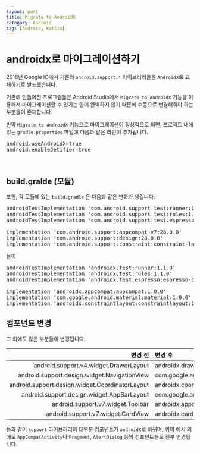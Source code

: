 ```yaml
---
layout: post
title: Migrate to AndroidX
category: Android
tag: [Android, Kotlin]
---
```


# androidx로 마이그레이션하기

2018년 Google IO에서 기존의 `android.support.*` 라이브러리들을 `AndroidX`로 교체하기로 발표했습니다.

기존에 만들어진 프로그램들은 Android Studio에서 `Migrate to AndroidX` 기능을 이용해서 마이그레이션할 수 있기는 한데
완벽하지 않기 때문에 수동으로 변경해줘야 하는 부분들이 존재합니다.

만약 `Migrate to AndroidX` 기능으로 마이그레이션이 정상적으로 되면, 프로젝트 내에 있는 
`gradle.properties` 파일에 다음과 같은 라인이 추가됩니다.

<pre class="prettyprint">
android.useAndroidX=true
android.enableJetifier=true
</pre>

<br>

## build.gralde (모듈)

또한, 각 모듈에 있는 `build.gradle` 은 다음과 같은 변화가 생깁니다.

<pre class="prettyprint">
androidTestImplementation 'com.android.support.test:runner:1.0.2'
androidTestImplementation 'com.android.support.test:rules:1.0.2'
androidTestImplementation 'com.android.support.test.espresso:espresso-core:3.0.2'

implementation 'com.android.support:appcompat-v7:28.0.0'
implementation 'com.android.support:design:28.0.0'
implementation 'com.android.support.constraint:constraint-layout:1.1.3'
</pre>

들이

<pre class="prettyprint">
androidTestImplementation 'androidx.test:runner:1.1.0'
androidTestImplementation 'androidx.test:rules:1.1.0'
androidTestImplementation 'androidx.test.espresso:espresso-core:3.1.0'

implementation 'androidx.appcompat:appcompat:1.0.0'
implementation 'com.google.android.material:material:1.0.0'
implementation 'androidx.constraintlayout:constraintlayout:1.1.3'
</pre>

## 컴포넌트 변경

그 외에도 많은 부분들이 변경됩니다.

변경 전 | 변경 후
-----: | :----
android.support.v4.widget.DrawerLayout | androidx.drawerlayout.widget.DrawerLayout
android.support.design.widget.NavigationView |com.google.android.material.navigation.NavigationView
android.support.design.widget.CoordinatorLayout |androidx.coordinatorlayout.widget.CoordinatorLayout
android.support.design.widget.AppBarLayout | com.google.android.material.appbar.AppBarLayout
android.support.v7.widget.Toolbar | androidx.appcompat.widget.Toolbar
android.support.v7.widget.CardView | androidx.cardview.widget.CardView

등과 같이 `support` 라이브러리의 대부분 컴포넌트가 `androidX`로 바뀌며, 위의 예시 외에도 `AppCompatActivity`나 `Fragment`, `AlertDialog` 등의 컴포넌트들도 전부 변경됩니다.
